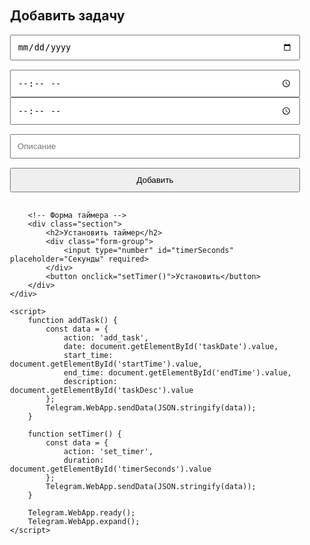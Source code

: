 <!DOCTYPE html>
<html>
<head>
    <title>Schedule Manager</title>
    <meta charset="UTF-8">
    <script src="https://telegram.org/js/telegram-web-app.js"></script>
    <style>
        .container { padding: 20px; }
        .section { margin-bottom: 30px; }
        .form-group { margin-bottom: 15px; }
        input, button { width: 100%; padding: 10px; }
    </style>
</head>
<body>
    <div class="container">
        <!-- Форма добавления задачи -->
        <div class="section">
            <h2>Добавить задачу</h2>
            <div class="form-group">
                <input type="date" id="taskDate" required>
            </div>
            <div class="form-group">
                <input type="time" id="startTime" required>
                <input type="time" id="endTime" required>
            </div>
            <div class="form-group">
                <input type="text" id="taskDesc" placeholder="Описание" required>
            </div>
            <button onclick="addTask()">Добавить</button>
        </div>

        <!-- Форма таймера -->
        <div class="section">
            <h2>Установить таймер</h2>
            <div class="form-group">
                <input type="number" id="timerSeconds" placeholder="Секунды" required>
            </div>
            <button onclick="setTimer()">Установить</button>
        </div>
    </div>

    <script>
        function addTask() {
            const data = {
                action: 'add_task',
                date: document.getElementById('taskDate').value,
                start_time: document.getElementById('startTime').value,
                end_time: document.getElementById('endTime').value,
                description: document.getElementById('taskDesc').value
            };
            Telegram.WebApp.sendData(JSON.stringify(data));
        }

        function setTimer() {
            const data = {
                action: 'set_timer',
                duration: document.getElementById('timerSeconds').value
            };
            Telegram.WebApp.sendData(JSON.stringify(data));
        }

        Telegram.WebApp.ready();
        Telegram.WebApp.expand();
    </script>
</body>
</html>
